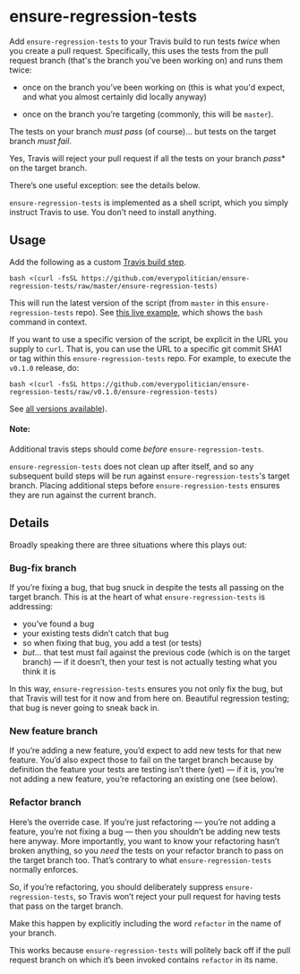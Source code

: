 # ensure-regression-tests

Add `ensure-regression-tests` to your Travis build to run tests *twice* when
you create a pull request. Specifically, this uses the tests from the pull
request branch (that's the branch you've been working on) and runs them twice:

* once on the branch you’ve been working on (this is what you'd expect, and
  what you almost certainly did locally anyway)

* once on the branch you’re targeting (commonly, this will be `master`).

The tests on your branch *must pass* (of course)... but tests on the target
branch *must fail*.

Yes, Travis will reject your pull request if all the tests on your branch
*pass** on the target branch.

There’s one useful exception: see the details below.

`ensure-regression-tests` is implemented as a shell script, which you simply
instruct Travis to use. You don’t need to install anything.

## Usage


Add the following as a custom [Travis build step](https://docs.travis-ci.com/user/customizing-the-build#Customizing-the-Build-Step).

    bash <(curl -fsSL https://github.com/everypolitician/ensure-regression-tests/raw/master/ensure-regression-tests)

This will run the latest version of the script (from `master` in this
`ensure-regression-tests` repo). 
See [this live example](https://github.com/everypolitician/viewer-sinatra/blob/6058146aa548cde2f7db9cc98ed564e01577e8ff/.travis.yml#L13),
which shows the `bash` command in context.

If you want to use a specific version of the script, be explicit in the URL you
supply to `curl`. That is, you can use the URL to a specific git commit SHA1 or
tag within this `ensure-regression-tests` repo. For example, to execute the
`v0.1.0` release, do:

    bash <(curl -fsSL https://github.com/everypolitician/ensure-regression-tests/raw/v0.1.0/ensure-regression-tests)

See [all versions available](https://github.com/everypolitician/ensure-regression-tests/releases)).

#### Note:

Additional travis steps should come _before_ `ensure-regression-tests`.

`ensure-regression-tests` does not clean up after itself, and so any subsequent build steps will be run against `ensure-regression-tests`'s target branch. Placing additional steps before `ensure-regression-tests` ensures they are run against the current branch.

## Details

Broadly speaking there are three situations where this plays out:

### Bug-fix branch

If you’re fixing a bug, that bug snuck in despite the tests all passing on the
target branch. This is at the heart of what `ensure-regression-tests` is
addressing:

* you’ve found a bug
* your existing tests didn’t catch that bug
* so when fixing that bug, you add a test (or tests)
* *but*... that test must fail against the previous code (which is on the
  target branch) — if it doesn’t, then your test is not actually testing what
  you think it is

In this way, `ensure-regression-tests` ensures you not only fix the bug, but
that Travis will test for it now and from here on. Beautiful regression
testing; that bug is never going to sneak back in.

### New feature branch

If you’re adding a new feature, you’d expect to add new tests for that new
feature. You’d also expect those to fail on the target branch because by
definition the feature your tests are testing isn’t there (yet) — if it is,
you’re not adding a new feature, you’re refactoring an existing one (see below).

### Refactor branch

Here’s the override case. If you’re just refactoring — you’re not adding a
feature, you’re not fixing a bug — then you shouldn’t be adding new tests here
anyway. More importantly, you want to know your refactoring hasn’t broken
anything, so you _need_ the tests on your refactor branch to pass on the target
branch too. That’s contrary to what `ensure-regression-tests` normally enforces.

So, if you’re refactoring, you should deliberately suppress
`ensure-regression-tests`, so Travis won’t reject your pull request for having
tests that pass on the target branch.

Make this happen by explicitly including the word `refactor` in the name of
your branch.

This works because `ensure-regression-tests` will politely back off if the pull
request branch on which it’s been invoked contains `refactor` in its name.
